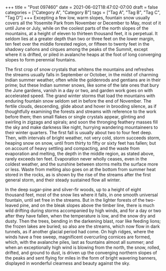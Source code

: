 +++
title = "Post 097460"
date = 2021-06-02T18:47:02-07:00
draft = false
categories = ["Category A", "Category B"]
tags = ["Tag A", "Tag B", "Tag C", "Tag D"]
+++
Excepting a few low, warm slopes, fountain snow usually covers all the Yosemite Park from November or December to May, most of it until June or July, while on the coolest parts of the north slopes of the mountains, at a height of eleven to thirteen thousand feet, it is perpetual. It seldom lies at a greater depth than two or three feet on the lower margin, ten feet over the middle forested region, or fifteen to twenty feet in the shadowy cañons and cirques among the peaks of the Summit, except where it is drifted, or piled in avalanche heaps at the foot of long converging slopes to form perennial fountains.

The first crop of snow crystals that whitens the mountains and refreshes the streams usually falls in September or October, in the midst of charming Indian summer weather, often while the goldenrods and gentians are in their prime; but these Indian summer snows, like some of the late ones that bury the June gardens, vanish in a day or two, and garden work goes on with accelerated speed. The grand winter storms that load the mountains with enduring fountain snow seldom set in before the end of November. The fertile clouds, descending, glide about and hover in brooding silence, as if thoughtfully examining the forests and streams with reference to the work before them; then small flakes or single crystals appear, glinting and swirling in zigzags and spirals; and soon the thronging feathery masses fill the sky and make darkness like night, hurrying wandering mountaineers to their winter quarters. The first fall is usually about two to four feet deep. Then, with intervals of bright weather, not very cold, storm succeeds storm, heaping snow on snow, until from thirty to fifty or sixty feet has fallen; but on account of heavy settling and compacting, and the waste from evaporation and melting, the depth in the middle region, as stated above, rarely exceeds ten feet. Evaporation never wholly ceases, even in the coldest weather, and the sunshine between storms melts the surface more or less. Waste from melting also goes on at the bottom from summer heat stored in the rocks, as is shown by the rise of the streams after the first general storm, and their steady sustained flow all winter.

In the deep sugar-pine and silver-fir woods, up to a height of eight thousand feet, most of the snow lies where it falls, in one smooth universal fountain, until set free in the streams. But in the lighter forests of the two-leaved pine, and on the bleak slopes above the timber line, there is much wild drifting during storms accompanied by high winds, and for a day or two after they have fallen, when the temperature is low, and the snow dry and dusty. Then the trees, bending in the darkening blast, roar like feeding lions; the frozen lakes are buried; so also are the streams, which now flow in dark tunnels, as if another glacial period had come. On high ridges, where the winds have a free sweep, magnificent overcurling cornices are formed, which, with the avalanche piles, last as fountains almost all summer; and when an exceptionally high wind is blowing from the north, the snow, rolled, drifted, and ground to dust, is driven up the converging northern slopes of the peaks and sent flying for miles in the form of bright wavering banners, displayed in wonderful clearness and beauty against the sky.
